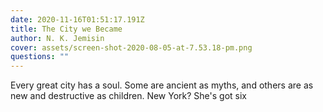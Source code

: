 ```yaml
---
date: 2020-11-16T01:51:17.191Z
title: The City we Became
author: N. K. Jemisin
cover: assets/screen-shot-2020-08-05-at-7.53.18-pm.png
questions: ""
---
```

Every great city has a soul. Some are ancient as myths, and others are as new and destructive as children. New York? She's got six